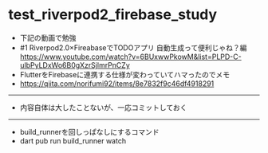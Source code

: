 # test_riverpod2_firebase_study

- 下記の動画で勉強
- #1 Riverpod2.0×FireabaseでTODOアプリ 自動生成って便利じゃね？編
  https://www.youtube.com/watch?v=6BUxwwPkowM&list=PLPD-C-ulbPyLDxWo6B0gXzrSjlmrPnCZy
- FlutterをFirebaseに連携する仕様が変わっていてハマったのでメモ
- https://qiita.com/norifumi92/items/8e7832f9c46df4918291

---

- 内容自体は大したことないが、一応コミットしておく

---

- build_runnerを回しっぱなしにするコマンド
- dart pub run build_runner watch